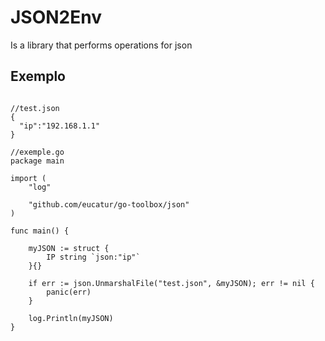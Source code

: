 # JSON2Env #

Is a library that performs operations for json


## Exemplo ##

```code

//test.json
{
  "ip":"192.168.1.1"
}

//exemple.go
package main

import (
	"log"

	"github.com/eucatur/go-toolbox/json"
)

func main() {

	myJSON := struct {
		IP string `json:"ip"`
	}{}

	if err := json.UnmarshalFile("test.json", &myJSON); err != nil {
		panic(err)
	}

	log.Println(myJSON)
}
```